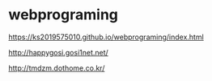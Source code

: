 # webprograming

 https://ks2019575010.github.io/webprograming/index.html

http://happygosi.gosi1net.net/

http://tmdzm.dothome.co.kr/
